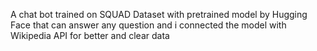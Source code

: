 A chat bot trained on SQUAD Dataset with pretrained model by Hugging Face that can answer any question and i connected the model with Wikipedia API for better and clear data
